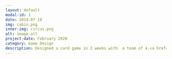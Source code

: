 ```yaml
---
layout: default
modal-id: 1
date: 2014-07-18
img: cabin.png
inner-img: circus.png
alt: image-alt
project-date: February 2020
category: Game Design
description: Designed a card game in 2 weeks with  a team of 4.<a href="https://github.com/scara2016/TheSabotoadV1" target="_blank">Here</a>
---
```


